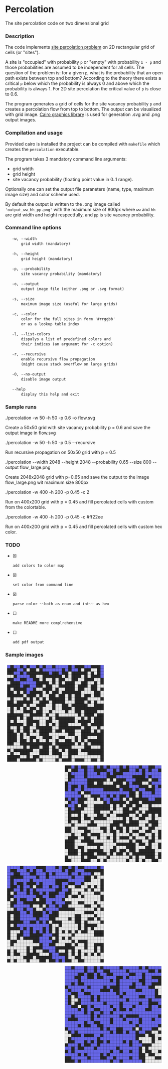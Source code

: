 # Percolation
The site percolation code on two dimensional grid


### Description

The code implements [site percolation problem](https://en.wikipedia.org/wiki/Percolation_theory) 
on 2D rectangular grid of cells (or "sites"). 

A site is "occupied" with probability `p` or "empty" with probability `1 - p` and 
those probabilities are assumed to be independent for all cells. The question of the problem is: 
for a given `p`, what is the probability that an open path exists between top and bottom?
According to the theory there exists a critical `p` below which the probability is always 0 
and above which the probability is always 1. For 2D site percolation the critical value of `p` is close to 0.6.

The program generates a grid of cells for the site vacancy probability `p` and creates a percolation flow
from top to bottom. The output can be visualized with grid image.
[Cairo graphics library](https://www.cairographics.org) is used for generation .svg and .png output images.


### Compilation and usage

Provided cairo is installed the project can be compiled with `makefile`
which creates the `percolation` executable.

The program takes 3 mandatory command line arguments:
* grid width
* grid height
* site vacancy probability (floating point value in 0..1 range). 

Optionally one can set the output file paraneters (name, type, maximum image size) and color scheme used.

By default the output is written to the .png image called `'output_ww_hh_pp.png'` with
the maximum size of 800px where `ww` and `hh` are grid width and height respectfully, 
and `pp` is site vacancy probability.


### Command line options

       -w, --width                                   
           grid width (mandatory)                              
                                                     
       -h, --height                                  
           grid height (mandatory)                             
                                                     
       -p, --probability                             
           site vacancy probability (mandatory)            
                                                     
       -o, --output                                  
           output image file (either .png or .svg format)     
                                                     
       -s, --size                                    
           maximum image size (useful for large grids)                      
                                                     
       -c, --color                                   
           color for the full sites in form '#rrggbb'
           or as a lookup table index                
                                                     
       -l, --list-colors                             
           dispalys a list of predefined colors and  
           their indices (an argument for -c option) 
                                                     
       -r, --recursive                               
           enable recursive flow propagation 
           (might cause stack overflow on large grids)     
                                                     
       -O, --no-output                               
           disable image output                      
                                                     
       --help                                        
           display this help and exit                


### Sample runs

./percolation -w 50 -h 50 -p 0.6 -o flow.svg

Create a 50x50 grid with site vacancy probability p = 0.6 and 
save the output image in flow.svg


./percolation -w 50 -h 50 -p 0.5 --recursive

Run recursive propagation on 50x50 grid with p = 0.5


./percolation --width 2048 --height 2048 --probability 0.65 --size 800 --output flow_large.png

Create 2048x2048 grid with p=0.65 and save the output to the image flow_large.png wit maximum size 800px


./percolation -w 400 -h 200 -p 0.45 -c 2

Run on 400x200 grid with p = 0.45 and fill percolated cells with custom from the colortable.


./percolation -w 400 -h 200 -p 0.45 -c #ff22ee

Run on 400x200 grid with p = 0.45 and fill percolated cells with custom hex color.


### TODO

* [x]     add colors to color map
* [x]     set color from command line
* [x]     parse color ~~both as enum and int~~ as hex
* [ ]     make README more complrehensive
* [ ]     add pdf output


### Sample images

<a><img src="data/img_p40.png" align="left"  height="320" alt="p = 0.4" ></a>
<a><img src="data/img_p50.png" align="right" height="320" alt="p = 0.5" ></a>
<a><img src="data/img_p60.png" align="left"  height="320" alt="p = 0.6" ></a>
<a><img src="data/img_p70.png" align="right" height="320" alt="p = 0.7" ></a>




